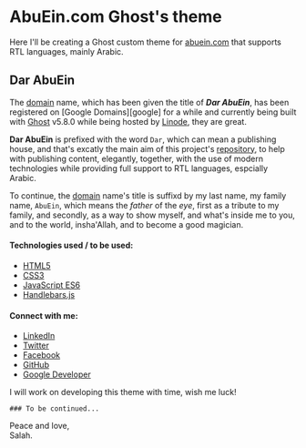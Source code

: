 AbuEin.com Ghost\'s theme
=========================

Here I'll be creating a Ghost custom theme for [abuein.com][domain] that supports RTL languages, mainly Arabic.

## Dar AbuEin

The [domain][domain] name, which has been given the title of ***Dar AbuEin***, has been registered on [Google Domains][google] for a while and currently being built with [Ghost][ghost] v5.8.0 while being hosted by [Linode][linode], they are great.

**Dar AbuEin** is prefixed with the word `Dar`, which can mean a publishing house, and that\'s excatly the main aim of this project\'s [repository][repo], to help with publishing content, elegantly, together, with the use of modern technologies while providing full support to RTL languages, espcially Arabic.

To continue, the [domain][domain] name\'s title is suffixd by my last name, my family name, `AbuEin`, which means the *father* of the *eye*, first as a tribute to my family, and secondly, as a way to show myself, and what\'s inside me to you, and to the world, insha\'Allah, and to become a good magician.

#### Technologies used / to be used:

+ [HTML5][html]
+ [CSS3][css]
+ [JavaScript ES6][javascript]
+ [Handlebars.js][handle]

#### Connect with me:

- [LinkedIn][linkedin]
- [Twitter][twitter]
- [Facebook][facebook]
- [GitHub][git]
- [Google Developer][google-developer]

I will work on developing this theme with time, wish me luck!

`### To be continued...`

Peace and love,\
Salah.

[domain]: https://abuein.com/ "Dar AbuEin"
[google-domains]: https://domains.google/ "Google Domains: Register your domain name"
[ghost]: https://ghost.org/ "Ghost: Turn your audience into a business"
[linode]: https://www.linode.com/ "Linode: Cloud computing & Linux servers, alternative to AWS"
[repo]: https://github.com/sabuein/ghost.abuein.com "sabuein/ghost.abuein.com: Viva la familia!"
[handle]: https://handlebarsjs.com/ "Handlebars.js"
[linkedin]: https://www.linkedin.com/in/sabuein "Salaheddin (Salah) AbuEin on LinkedIn"
[twitter]: https://twitter.com/sabuein "Salaheddin AbuEin (@sabuein) on Twitter"
[git]: https://github.com/sabuein "sabuein (Salaheddin AbuEin) on GitHub"
[facebook]: https://www.facebook.com/sabuein "Salaheddin AbuEin on Facebook"
[google-developer]: https://g.dev/sabuein "Salaheddin AbuEin on Google Developers"
[javascript]: https://www.w3schools.com/js/js_es6.asp "JavaScript ES6 on W3Schools"
[css]: https://developer.mozilla.org/en-US/docs/Web/CSS "CSS: Cascading Style Sheets on MDN Web Docs"
[html]: https://developer.mozilla.org/en-US/docs/Glossary/HTML5 "HTML5 on MDN Web Docs"